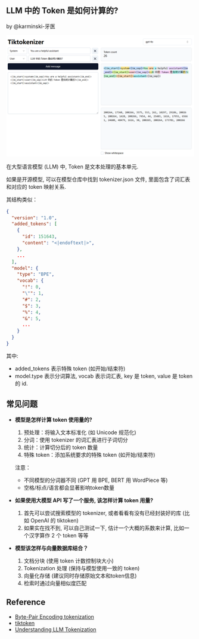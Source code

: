 LLM 中的 Token 是如何计算的?
----------------------------

by @karminski-牙医

![token-visualization](assets/images/token-visualization.png)

在大型语言模型 (LLM) 中, Token 是文本处理的基本单元. 

如果是开源模型, 可以在模型仓库中找到 tokenizer.json 文件, 里面包含了词汇表和对应的 token 映射关系. 

其结构类似：

```json
{
  "version": "1.0",
  "added_tokens": [
    {
      "id": 151643,
      "content": "<|endoftext|>",
    },
    ...
  ],
  "model": {
    "type": "BPE",
    "vocab": {
      "!": 0,
      "\"": 1,
      "#": 2,
      "$": 3,
      "%": 4,
      "&": 5,
      ...
    }
  }
}
```

其中:
- added_tokens 表示特殊 token (如开始/结束符)
- model.type 表示分词算法, vocab 表示词汇表, key 是 token, value 是 token 的 id. 


## 常见问题

- **模型是怎样计算 token 使用量的?**  
  1. 预处理：将输入文本标准化 (如 Unicode 规范化) 
  2. 分词：使用 tokenizer 的词汇表进行子词切分
  3. 统计：计算切分后的 token 数量
  4. 特殊 token：添加系统要求的特殊 token (如开始/结束符) 
  
  注意：
  - 不同模型的分词器不同 (GPT 用 BPE, BERT 用 WordPiece 等) 
  - 空格/标点/语言都会显著影响token数量

- **如果使用大模型 API 写了一个服务, 该怎样计算 token 用量?**
  1. 首先可以尝试搜索模型的 tokenizer, 或者看看有没有已经封装好的库 (比如 OpenAI 的 tiktoken)
  2. 如果实在找不到, 可以自己测试一下, 估计一个大概的系数来计算, 比如一个汉字算作 2 个 token 等等

- **模型该怎样与向量数据库结合？**  
  1. 文档分块 (使用 token 计数控制块大小)
  2. Tokenization 处理 (保持与模型使用一致的 token)
  3. 向量化存储 (建议同时存储原始文本和token信息)
  4. 检索时通过向量相似度匹配




## Reference

- [Byte-Pair Encoding tokenization](https://huggingface.co/learn/nlp-course/en/chapter6/5)
- [tiktoken](https://github.com/openai/tiktoken)
- [Understanding LLM Tokenization](https://christophergs.com/blog/understanding-llm-tokenization)
